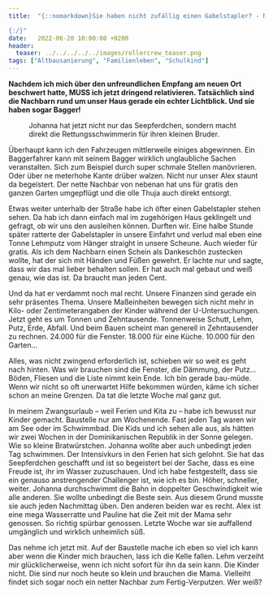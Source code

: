 ```yaml
---
title:  "{::nomarkdown}Sie haben nicht zufällig einen Gabelstapler? - Nette Nachbarn

{:/}"
date:   2022-06-20 10:00:00 +0200
header:
  teaser: ../../../../../images/rollercrew_teaser.png
tags: ["Altbausanierung", "Familienleben", "Schulkind"]
---
```


**Nachdem ich mich über den unfreundlichen Empfang am neuen Ort beschwert hatte, MUSS ich jetzt dringend relativieren. Tatsächlich sind die Nachbarn rund um unser Haus gerade ein echter Lichtblick. Und sie haben sogar Bagger!**

<figure>
  <img src="../../../../../images/rollercrew.png" alt="">
  <figcaption>Johanna hat jetzt nicht nur das Seepferdchen, sondern macht direkt die Rettungsschwimmerin für ihren kleinen Bruder.</figcaption>
</figure>     

Überhaupt kann ich den Fahrzeugen mittlerweile einiges abgewinnen. Ein Baggerfahrer kann mit seinem Bagger wirklich unglaubliche Sachen veranstalten. Sich zum Beispiel durch super schmale Stellen manövrieren. Oder über ne meterhohe Kante drüber walzen. Nicht nur unser Alex staunt da begeistert. Der nette Nachbar von nebenan hat uns für gratis den ganzen Garten umgepflügt und die olle Thuja auch direkt entsorgt. 

Etwas weiter unterhalb der Straße habe ich öfter einen Gabelstapler stehen sehen. Da hab ich dann einfach mal im zugehörigen Haus geklingelt und gefragt, ob wir uns den ausleihen können. Durften wir. Eine halbe Stunde später ratterte der Gabelstapler in unsere Einfahrt und verlud mal eben eine Tonne Lehmputz vom Hänger straight in unsere Scheune. Auch wieder für gratis. Als ich dem Nachbarn einen Schein als Dankeschön zustecken wollte, hat der sich mit Händen und Füßen gewehrt. Er lachte nur und sagte, dass wir das mal lieber behalten sollen. Er hat auch mal gebaut und weiß genau, wie das ist. Da braucht man jeden Cent. 

Und da hat er verdammt noch mal recht. Unsere Finanzen sind gerade ein sehr präsentes Thema. Unsere Maßeinheiten bewegen sich nicht mehr in Kilo- oder Zentimeterangaben der Kinder während der U-Untersuchungen. Jetzt geht es um Tonnen und Zehntausende. Tonnenweise Schutt, Lehm, Putz, Erde, Abfall. Und beim Bauen scheint man generell in Zehntausender zu rechnen. 24.000 für die Fenster. 18.000 für eine Küche. 10.000 für den Garten…

Alles, was nicht zwingend erforderlich ist, schieben wir so weit es geht nach hinten. Was wir brauchen sind die Fenster, die Dämmung, der Putz… Böden, Fliesen und die Liste nimmt kein Ende. Ich bin gerade bau-müde. Wenn wir nicht so oft unerwartet Hilfe bekommen würden, käme ich sicher schon an meine Grenzen. Da tat die letzte Woche mal ganz gut. 

In meinem Zwangsurlaub – weil Ferien und Kita zu – habe ich bewusst nur Kinder gemacht. Baustelle nur am Wochenende. Fast jeden Tag waren wir am See oder im Schwimmbad. Die Kids und ich sehen alle aus, als hätten wir zwei Wochen in der Dominikanischen Republik in der Sonne gelegen. Wie so kleine Bratwürstchen. Johanna wollte aber auch unbedingt jeden Tag schwimmen. Der Intensivkurs in den Ferien hat sich gelohnt. Sie hat das Seepferdchen geschafft und ist so begeistert bei der Sache, dass es eine Freude ist, ihr im Wasser zuzuschauen. Und ich habe festgestellt, dass sie ein genauso anstrengender Challenger ist, wie ich es bin. Höher, schneller, weiter. Johanna durchschwimmt die Bahn in doppelter Geschwindigkeit wie alle anderen. Sie wollte unbedingt die Beste sein. Aus diesem Grund musste sie auch jeden Nachmittag üben. Den anderen beiden war es recht. Alex ist eine mega Wasserratte und Pauline hat die Zeit mit der Mama sehr genossen. So richtig spürbar genossen. Letzte Woche war sie auffallend umgänglich und wirklich unheimlich süß. 

Das nehme ich jetzt mit. Auf der Baustelle mache ich eben so viel ich kann aber wenn die Kinder mich brauchen, lass ich die Kelle fallen. Lehm verzeiht mir glücklicherweise, wenn ich nicht sofort für ihn da sein kann. Die Kinder nicht. Die sind nur noch heute so klein und brauchen die Mama. Vielleiht findet sich sogar noch ein netter Nachbar zum Fertig-Verputzen. Wer weiß?  















 















 

 





 

  


 
 
 
 


   


 



 






 






 


 
 






















 








 

   



















  












 






 





  


  






					 


 
 








